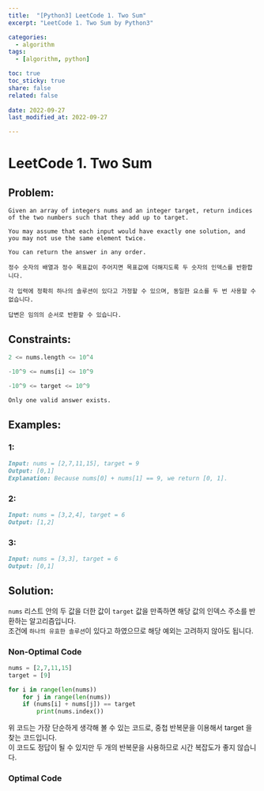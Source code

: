 ```yaml
---
title:  "[Python3] LeetCode 1. Two Sum"
excerpt: "LeetCode 1. Two Sum by Python3"

categories:
  - algorithm
tags:
  - [algorithm, python]

toc: true
toc_sticky: true
share: false
related: false
 
date: 2022-09-27
last_modified_at: 2022-09-27

---
```


# LeetCode 1. Two Sum
## Problem:
~~~
Given an array of integers nums and an integer target, return indices of the two numbers such that they add up to target.

You may assume that each input would have exactly one solution, and you may not use the same element twice.

You can return the answer in any order.

정수 숫자의 배열과 정수 목표값이 주어지면 목표값에 더해지도록 두 숫자의 인덱스를 반환합니다.

각 입력에 정확히 하나의 솔루션이 있다고 가정할 수 있으며, 동일한 요소를 두 번 사용할 수 없습니다.

답변은 임의의 순서로 반환할 수 있습니다.
~~~
## Constraints:
~~~py
2 <= nums.length <= 10^4

-10^9 <= nums[i] <= 10^9

-10^9 <= target <= 10^9

Only one valid answer exists.
~~~
## Examples:
### 1:
~~~md
Input: nums = [2,7,11,15], target = 9
Output: [0,1]
Explanation: Because nums[0] + nums[1] == 9, we return [0, 1].
~~~
### 2:
~~~md
Input: nums = [3,2,4], target = 6
Output: [1,2]
~~~
### 3:
~~~md
Input: nums = [3,3], target = 6
Output: [0,1]
~~~
## Solution:
`nums` 리스트 안의 두 값을 더한 값이 `target` 값을 만족하면 해당 값의 인덱스 주소를 반환하는 알고리즘입니다.  
조건에 `하나의 유효한 솔루션`이 있다고 하였으므로 해당 예외는 고려하지 않아도 됩니다.

### Non-Optimal Code
~~~py
nums = [2,7,11,15]
target = [9]

for i in range(len(nums))
    for j in range(len(nums))
    if (nums[i] + nums[j]) == target
        print(nums.index())
~~~
위 코드는 가장 단순하게 생각해 볼 수 있는 코드로, 중첩 반복문을 이용해서 target 을 찾는 코드입니다.  
이 코드도 정답이 될 수 있지만 두 개의 반복문을 사용하므로 시간 복잡도가 좋지 않습니다.

### Optimal Code
~~~py
~~~